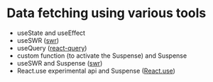 # Data fetching using various tools

- useState and useEffect
- useSWR ([swr](https://swr.vercel.app/))
- useQuery ([react-query](https://tanstack.com/query/latest/docs/framework/react/overview))
- custom function (to activate the Suspense) and Suspense
- useSWR and Suspense ([swr](https://swr.vercel.app/))
- React.use experimental api and Suspense ([React.use](https://react.dev/reference/react/use))
